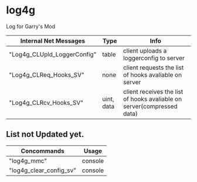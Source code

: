 # log4g
Log for Garry's Mod

| Internal Net Messages      | Type |Info|
| ----------- | ----------- |-----------|
|"Log4g_CLUpld_LoggerConfig"|table|client uploads a loggerconfig to server|
|"Log4g_CLReq_Hooks_SV"|none|client requests the list of hooks avaliable on server|
|"Log4g_CLRcv_Hooks_SV"|uint, data|client receives the list of hooks avaliable on server(compressed data)|

## List not Updated yet.

| Concommands      | Usage |
| ----------- | ----------- |
| "log4g_mmc"      | console       |
| "log4g_clear_config_sv"     | console       |
